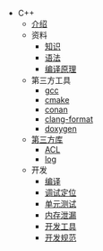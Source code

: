 * C++
  * [介绍](README.md)
  * 资料
    * [知识](material/kb.md)
    * [语法](material/grammer.md)
    * [编译原理](material/compile.md)
  * 第三方工具
    * [gcc](third/gcc.md)
    * [cmake](third/cmake.md)
    * [conan](third/conan.md)
    * [clang-format](third/clang_format.md)
    * [doxygen](third/doxygen.md)
  * [第三方库](lib/SUMMARY.md)
    * [ACL](lib/acl.md)
    * [log](lib/log.md)
  * 开发
    * [编译](dev/compile.md)
    * [调试定位](dev/debug.md)
    * [单元测试](dev/ut.md)
    * [内存泄漏](dev/leak.md)
    * [开发工具](dev/tool.md)
    * [开发规范](dev/spec.md)
